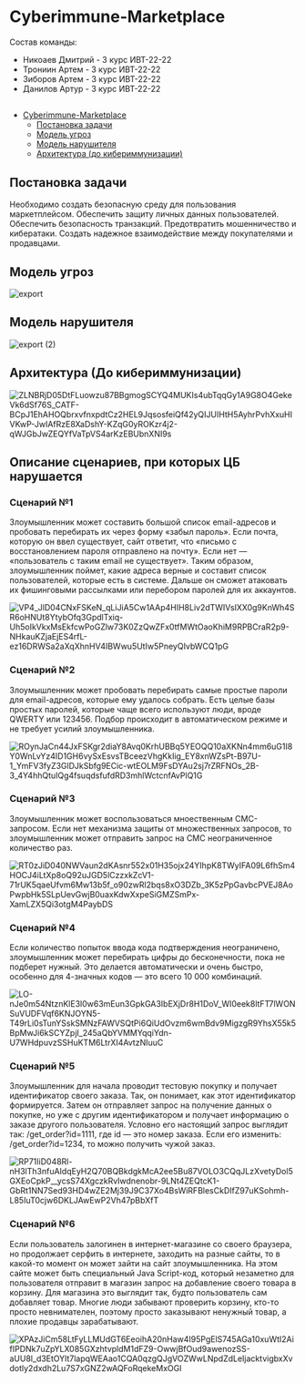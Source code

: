 # <a name="Start"> Cyberimmune-Marketplace</a>

Состав команды:
- Никоаев Дмитрий - 3 курс ИВТ-22-22
- Трониин Артем - 3 курс ИВТ-22-22
- Зиборов Артем - 3 курс ИВТ-22-22
- Данилов Артур - 3 курс ИВТ-22-22
##
- [Cyberimmune-Marketplace](#Start)
   - [Постановка задачи](#Task)
   - [Модель угроз](#Threats)
   - [Модель нарушителя](#Intruder)
   - [Архитектура (до кибериммунизации)](#Architecture1)
##
## <a name="Task"> Постановка задачи</a>
Необходимо создать безопасную среду для пользования маркетплейсом. 
Обеспечить защиту личных данных пользователей. Обеспечить безопасность транзакций. 
Предотвратить мошенничество и кибератаки.
Создать надежное взаимодействие между покупателями и продавцами.
## <a name="Threats">Модель угроз</a>
![export](https://github.com/user-attachments/assets/02a122c2-70e7-416b-bd0f-ceb3b639c976)
## <a name="Intruder">Модель нарушителя</a>
![export (2)](https://github.com/user-attachments/assets/33a3c8c2-7659-4064-8955-39fcf3e04381)

## <a name="Architecture1">Архитектура (До кибериммунизации)</a>

![ZLNBRjD05DtFLuowzu87BBgmogSCYQ4MUKIs4ubTqqGy1A9G8O4GekeVk6dSf76S_CATF-BCpJ1EhAHOQbrxvfnxpdtCz2HEL9JqsosfeiQf42yQIJUIHtH5AyhrPvhXxuHIVKwP-JwIAfRzE8XaDshY-KZqG0yROKzr4j2-qWJGbJwZEQYfVaTpVS4arKzEBUbnXNI9s](https://github.com/user-attachments/assets/790ee9a7-23f3-4b99-bdc8-05700b2a28c1)

## <a name="Negative scenarios">Описание сценариев, при которых ЦБ нарушается</a>
### Сценарий №1
Злоумышленник может составить большой список email-адресов и пробовать перебирать их через форму «забыл пароль». Если почта, которую он ввел существует, сайт ответит, что «письмо с восстановлением пароля отправлено на почту». Если нет — «пользователь с таким email не существует». Таким образом, злоумышленник поймет, какие адреса верные и составит список пользователей, которые есть в системе. Дальше он сможет атаковать их фишинговыми рассылками или перебором паролей для их аккаунтов. 

![VP4_JlD04CNxFSKeN_qLiJiA5Cw1AAp4HIH8Liv2dTWIVsIXX0g9KnWh4SR6oHNUt8YtybOfq3GpdlTxiq-Uh5oIkVkxMsEkfcwPoGZlw73K0ZzQwZFx0tfMWtOaoKhiM9RPBCraR2p9-NHkauKZjaEjES4rfL-ez16DRWSa2aXqXhnHV4IBWwu5UtIw5PneyQIvbWCQ1pG](https://github.com/user-attachments/assets/5b78c7cc-7854-4a9f-b524-9c4a1f8f78a9)

### Сценарий №2
Злоумышленник может пробовать перебирать самые простые пароли для email-адресов, которые ему удалось собрать. Есть целые базы простых паролей, которые чаще всего используют люди, вроде QWERTY или 123456. Подбор происходит в автоматическом режиме и не требует усилий злоумышленника.

![ROynJaCn44JxFSKgr2diaY8Avq0KrhUBBq5YEOQQ10aXKNn4mm6uG1I8Y0WnLvYz4ID1GH6vySxEsvsTBceezVhgKkIig_EY8xnWZsPt-B97U-1_YmFV3fyZ3GlDJkSbfg9ECic-wtEOLM9FsDYAu2sj7rZRFNOs_2B-3_4Y4hhQtuIQg4fsuqdsfufdRD3mhlWctcnfAvPlQ1G](https://github.com/user-attachments/assets/049957fd-080e-4b74-99a3-d7b9a9576507)

### Сценарий №3
Злоумышленник может воспользоваться мноественным СМС-запросом. 
Если нет механизма защиты от множественных запросов, то злоумышленник может отправить запрос на СМС неограниченное количество раз.

![RT0zJiD040NWVaun2dKAsnr552x01H35ojx24YIhpK8TWyIFA09L6fhSm4HOCJ4iLtXp8oQ92uJGD5lCzzxkZcV1-71rUK5qaeUfvm6Mw13b5f_o90zwRl2bqs8xO3DZb_3K5zPpGavbcPVEJ8AoPwpbHk5SLpUevGwjB0uaxKdwXxpeSiGMZSmPx-XamLZX5Qi3otgM4PaybDS](https://github.com/user-attachments/assets/1bcf48d9-9906-41eb-8e2c-f79684fb3d21)

### Сценарий №4
Если количество попыток ввода кода подтверждения неограничено, злоумышленник может перебирать цифры до бесконечности, пока не подберет нужный.
Это делается автоматически и очень быстро, особенно для 4-значных кодов — это всего 10 000 комбинаций.

![LO-nJe0m54NtznKlE3l0w63mEun3GpkGA3IbEXjDr8H1DoV_WI0eek8ltFT7lWONSuVUDFVqf6KNJOYN5-T49rLi0sTunYSskSMNzFAWVSQtPi6QiUdOvzm6wmBdv9MigzgR9YhsX55k5BpMwJi6kSCYZpjI_245aQbYVMMYqqiYdn-U7WHdpuvzSSHuKTM6LtrXI4AvtzNIuuC](https://github.com/user-attachments/assets/a5105988-8c70-4c68-aaee-0760eadc3c39)

### Сценарий №5
Злоумышленник для начала проводит тестовую покупку и получает идентификатор своего заказа. Так, он понимает, как этот идентификатор формируется. Затем он отправляет запрос на получение данных о покупке, но уже с другим идентификатором и получает информацию о заказе другого пользователя. Условно его настоящий запрос выглядит так: /get_order?id=1111, где id — это номер заказа. Если его изменить: /get_order?id=1234, то можно получить чужой заказ. 

![RP71IiD048Rl-nH3lTh3nfuAIdqEyH2Q70BQBkdgkMcA2ee5Bu87VOLO3CQqJLzXvetyDol5GXEoCpkP__ycsS74XgczkRvIwdnenobr-9LNt4ZEQtcK1-GbRt1NN7Sed93HD4wZE2Mj39J9C37Xo4BsWiRFBlesCkDIfZ97uKSohmh-L85IuT0cjw6DKLJAwEwP2Vh47pBbXfT](https://github.com/user-attachments/assets/53b0f011-15f3-4d5d-96dd-71b3cfc21de8)

### Сценарий №6
Если пользователь залогинен в интернет-магазине со своего браузера, но продолжает серфить в интернете, заходить на разные сайты, то в какой-то момент он может зайти на сайт злоумышленника. На этом сайте может быть специальный Java Script-код, который незаметно для пользователя отправит в магазин запрос на добавление своего товара в корзину. Для магазина это выглядит так, будто пользователь сам добавляет товар. Многие люди забывают проверить корзину, кто-то просто невнимателен, поэтому просто заказывают ненужный товар, а плохие продавцы зарабатывают. 

![XPAzJiCm58LtFyLLMUdGT6EeoihA20nHaw4I95PgElS745AGa10xuWtI2AifIPDNk7uZpYLX085GXzhtvpldM1dFZ9-OwwjBfOud9awenozSS-aUU8l_d3EtOYlt7lapqWEAao1CQA0qzgQJgVOZWwLNpdZdLeIjacktvigbxXvdotly2dxdh2Lu7S7xGNZ2wAQFoRqekeMxOGl](https://github.com/user-attachments/assets/a5c33c5e-1be7-4c9b-8467-5703d6415705)







